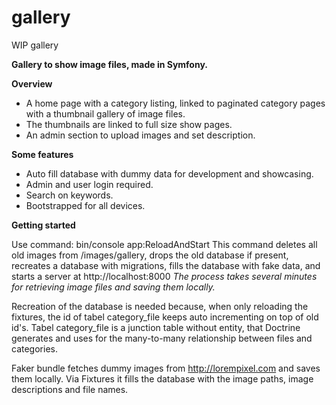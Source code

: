 # gallery
WIP gallery

**Gallery to show image files, made in Symfony.**

**Overview**

* A home page with a category listing, linked to paginated category pages with a thumbnail gallery of image files. 
* The thumbnails are linked to full size show pages. 
* An admin section to upload images and set description.

**Some features**
* Auto fill database with dummy data for development and showcasing. 
* Admin and user login required. 
* Search on keywords. 
* Bootstrapped for all devices. 

**Getting started**

Use command: bin/console app:ReloadAndStart 
This command deletes all old images from /images/gallery, drops the old database if present, recreates a database with migrations, fills the database with fake data, and starts a server at http://localhost:8000 
*The process takes several minutes for retrieving image files and saving them locally.*
 
Recreation of the database is needed because, when only reloading the fixtures, the id of tabel category_file keeps auto incrementing on top of old id's. Tabel category_file is a junction table without entity, that Doctrine generates and uses for the many-to-many relationship between files and categories.

Faker bundle fetches dummy images from http://lorempixel.com and saves them locally. 
Via Fixtures it fills the database with the image paths, image descriptions and file names.
